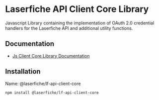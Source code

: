 # Laserfiche API Client Core Library

Javascript Library containing the implementation of OAuth 2.0 credential handlers for the Laserfiche API  and additional utility functions.

## Documentation

- [Js Client Core Library Documentation](https://developer.laserfiche.com/client_reference/lf-api-client-core-js/docs/1.x/index.html)

## Installation

Name: @laserfiche/lf-api-client-core

```bash
npm install @laserfiche/lf-api-client-core
```

